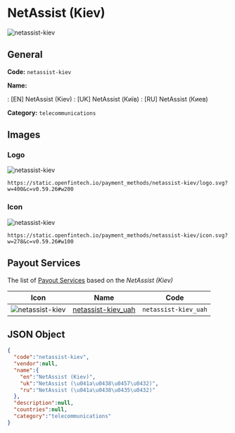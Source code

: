 
# NetAssist (Kiev) 
![netassist-kiev](https://static.openfintech.io/payment_methods/netassist-kiev/logo.svg?w=400&c=v0.59.26#w200)  

## General 
**Code:** `netassist-kiev` 
 
**Name:** 
 
:	[EN] NetAssist (Kiev) 
:	[UK] NetAssist (Київ) 
:	[RU] NetAssist (Киев) 
 
**Category:** `telecommunications` 
 

## Images 

### Logo 
![netassist-kiev](https://static.openfintech.io/payment_methods/netassist-kiev/logo.svg?w=400&c=v0.59.26#w200)  

```
https://static.openfintech.io/payment_methods/netassist-kiev/logo.svg?w=400&c=v0.59.26#w200
```  

### Icon 
![netassist-kiev](https://static.openfintech.io/payment_methods/netassist-kiev/icon.svg?w=278&c=v0.59.26#w100)  

```
https://static.openfintech.io/payment_methods/netassist-kiev/icon.svg?w=278&c=v0.59.26#w100
```  

## Payout Services 
 
The list of [Payout Services](/payout-services/) based on the _NetAssist (Kiev)_ 

|Icon|Name|Code| 
|:---:|:---:|:---:| 
|![netassist-kiev](https://static.openfintech.io/payout_methods/netassist-kiev/icon.png?w=278&c=v0.59.26#w40) |[netassist-kiev_uah](/payout-services/netassist-kiev_uah/)|`netassist-kiev_uah`| 
 

## JSON Object 

```json
{
  "code":"netassist-kiev",
  "vendor":null,
  "name":{
    "en":"NetAssist (Kiev)",
    "uk":"NetAssist (\u041a\u0438\u0457\u0432)",
    "ru":"NetAssist (\u041a\u0438\u0435\u0432)"
  },
  "description":null,
  "countries":null,
  "category":"telecommunications"
}
```  
